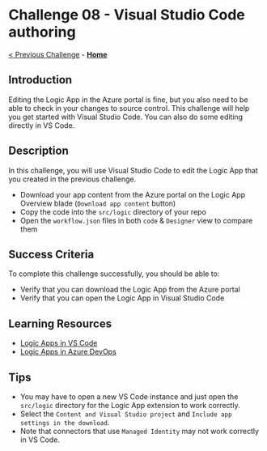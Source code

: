 # Challenge 08 - Visual Studio Code authoring

[< Previous Challenge](./Challenge-07.md) - **[Home](../README.md)**

## Introduction

Editing the Logic App in the Azure portal is fine, but you also need to be able to check in your changes to source control.  This challenge will help you get started with Visual Studio Code. You can also do some editing directly in VS Code.

## Description

In this challenge, you will use Visual Studio Code to edit the Logic App that you created in the previous challenge.

- Download your app content from the Azure portal on the Logic App Overview blade (`Download app content` button)
- Copy the code into the `src/logic` directory of your repo
- Open the `workflow.json` files in both `code` & `Designer` view to compare them

## Success Criteria

To complete this challenge successfully, you should be able to:
- Verify that you can download the Logic App from the Azure portal
- Verify that you can open the Logic App in Visual Studio Code

## Learning Resources

- [Logic Apps in VS Code](https://learn.microsoft.com/en-us/azure/logic-apps/create-single-tenant-workflows-visual-studio-code)
- [Logic Apps in Azure DevOps](https://learn.microsoft.com/en-us/azure/logic-apps/set-up-devops-deployment-single-tenant-azure-logic-apps?tabs=azure-devops)

## Tips
- You may have to open a new VS Code instance and just open the `src/logic` directory for the Logic App extension to work correctly.
- Select the `Content and Visual Studio project` and `Include app settings in the download`.
- Note that connectors that use `Managed Identity` may not work correctly in VS Code.